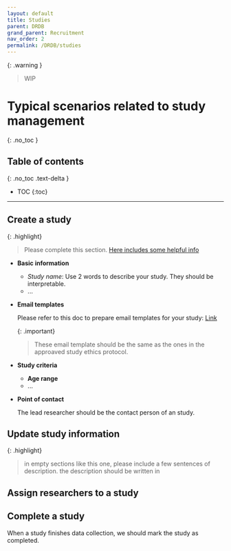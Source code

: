 ```yaml
---
layout: default
title: Studies
parent: DRDB
grand_parent: Recruitment
nav_order: 2
permalink: /DRDB/studies
---
```

{: .warning }
> WIP

# Typical scenarios related to study management
{: .no_toc }

## Table of contents
{: .no_toc .text-delta }

* TOC
{:toc}

---
## Create a study

{: .highlight}
> Please complete this section.
> [Here includes some helpful info](https://drdb.readthedocs.io/en/stable/MySQL%20Database.html#database-tables)

- **Basic information**
    * *Study name*: Use 2 words to describe your study. They should be interpretable.
    * ...

- **Email templates**

    Please refer to this doc to prepare email templates for your study: [Link](https://drdb.readthedocs.io/en/stable/Email%20Template.html)
    
    {: .important}
    > These email template should be the same as the ones in the approaved study ethics protocol.

- **Study criteria**
    * **Age range**
    * ...
- **Point of contact**

    The lead researcher should be the contact person of an study.


## Update study information
{: .highlight}
> in empty sections like this one, please include a few sentences of description.
> the description should be written in 

## Assign researchers to a study


## Complete a study
When a study finishes data collection, we should mark the study as completed.